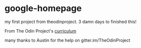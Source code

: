 # google-homepage
my first project from theodinproject.
3 damn days to finished this!

From The Odin Project's [curriculum](http://www.theodinproject.com/web-development-101/html-css)

many thanks to Austin for the help on gitter.im/TheOdinProject
